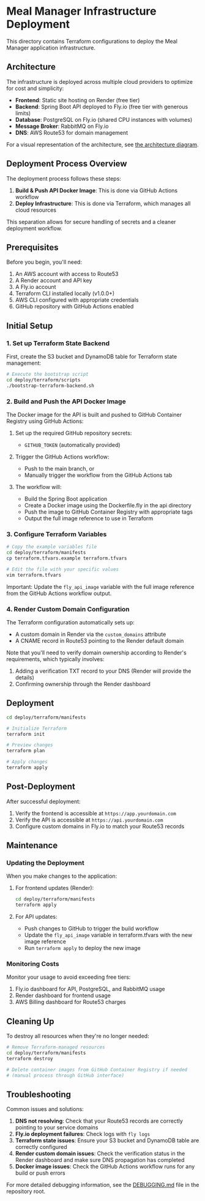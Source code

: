 # Meal Manager Infrastructure Deployment

This directory contains Terraform configurations to deploy the Meal Manager application infrastructure.

## Architecture

The infrastructure is deployed across multiple cloud providers to optimize for cost and simplicity:

- **Frontend**: Static site hosting on Render (free tier)
- **Backend**: Spring Boot API deployed to Fly.io (free tier with generous limits)
- **Database**: PostgreSQL on Fly.io (shared CPU instances with volumes)
- **Message Broker**: RabbitMQ on Fly.io
- **DNS**: AWS Route53 for domain management

For a visual representation of the architecture, see [the architecture diagram](manifests/architecture.md).

## Deployment Process Overview

The deployment process follows these steps:

1. **Build & Push API Docker Image**: This is done via GitHub Actions workflow
2. **Deploy Infrastructure**: This is done via Terraform, which manages all cloud resources

This separation allows for secure handling of secrets and a cleaner deployment workflow.

## Prerequisites

Before you begin, you'll need:

1. An AWS account with access to Route53
2. A Render account and API key
3. A Fly.io account
4. Terraform CLI installed locally (v1.0.0+)
5. AWS CLI configured with appropriate credentials
6. GitHub repository with GitHub Actions enabled

## Initial Setup

### 1. Set up Terraform State Backend

First, create the S3 bucket and DynamoDB table for Terraform state management:

```bash
# Execute the bootstrap script
cd deploy/terraform/scripts
./bootstrap-terraform-backend.sh
```

### 2. Build and Push the API Docker Image

The Docker image for the API is built and pushed to GitHub Container Registry using GitHub Actions:

1. Set up the required GitHub repository secrets:
   - `GITHUB_TOKEN` (automatically provided)

2. Trigger the GitHub Actions workflow:
   - Push to the main branch, or
   - Manually trigger the workflow from the GitHub Actions tab

3. The workflow will:
   - Build the Spring Boot application
   - Create a Docker image using the Dockerfile.fly in the api directory
   - Push the image to GitHub Container Registry with appropriate tags
   - Output the full image reference to use in Terraform

### 3. Configure Terraform Variables

```bash
# Copy the example variables file
cd deploy/terraform/manifests
cp terraform.tfvars.example terraform.tfvars

# Edit the file with your specific values
vim terraform.tfvars
```

Important: Update the `fly_api_image` variable with the full image reference from the GitHub Actions workflow output.

### 4. Render Custom Domain Configuration

The Terraform configuration automatically sets up:
- A custom domain in Render via the `custom_domains` attribute
- A CNAME record in Route53 pointing to the Render default domain

Note that you'll need to verify domain ownership according to Render's requirements, which typically involves:
1. Adding a verification TXT record to your DNS (Render will provide the details)
2. Confirming ownership through the Render dashboard

## Deployment

```bash
cd deploy/terraform/manifests

# Initialize Terraform
terraform init

# Preview changes
terraform plan

# Apply changes
terraform apply
```

## Post-Deployment

After successful deployment:

1. Verify the frontend is accessible at `https://app.yourdomain.com`
2. Verify the API is accessible at `https://api.yourdomain.com`
3. Configure custom domains in Fly.io to match your Route53 records

## Maintenance

### Updating the Deployment

When you make changes to the application:

1. For frontend updates (Render):
   ```bash
   cd deploy/terraform/manifests
   terraform apply
   ```

2. For API updates:
   - Push changes to GitHub to trigger the build workflow
   - Update the `fly_api_image` variable in terraform.tfvars with the new image reference
   - Run `terraform apply` to deploy the new image

### Monitoring Costs

Monitor your usage to avoid exceeding free tiers:

1. Fly.io dashboard for API, PostgreSQL, and RabbitMQ usage
2. Render dashboard for frontend usage
3. AWS Billing dashboard for Route53 charges

## Cleaning Up

To destroy all resources when they're no longer needed:

```bash
# Remove Terraform-managed resources
cd deploy/terraform/manifests
terraform destroy

# Delete container images from GitHub Container Registry if needed
# (manual process through GitHub interface)
```

## Troubleshooting

Common issues and solutions:

1. **DNS not resolving**: Check that your Route53 records are correctly pointing to your service domains
2. **Fly.io deployment failures**: Check logs with `fly logs`
3. **Terraform state issues**: Ensure your S3 bucket and DynamoDB table are correctly configured
4. **Render custom domain issues**: Check the verification status in the Render dashboard and make sure DNS propagation has completed
5. **Docker image issues**: Check the GitHub Actions workflow runs for any build or push errors

For more detailed debugging information, see the [DEBUGGING.md](../../DEBUGGING.md) file in the repository root. 